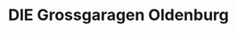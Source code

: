 ---
title: "DIE Grossgaragen Oldenburg"
url: /wiefelstede/die-grossgaragen-oldenburg/
shop: Mieten
---